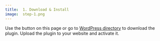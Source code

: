 ```yaml
---
title:  1. Download & Install
image:  step-1.png
---
```


Use the button on this page or go to <a href="#">WordPress directory</a> to download the plugin. Upload the plugin to your website and activate it.
